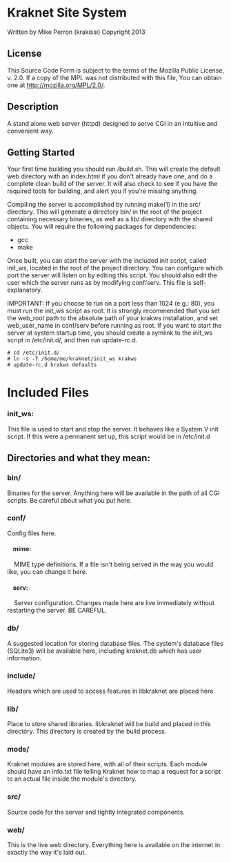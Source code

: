 # Kraknet Site System
Written by Mike Perron (krakissi)
Copyright 2013

## License
This Source Code Form is subject to the terms of the Mozilla Public
License, v. 2.0. If a copy of the MPL was not distributed with this
file, You can obtain one at http://mozilla.org/MPL/2.0/.

## Description
A stand alone web server (httpd) designed to serve CGI in an intuitive and
convenient way.


## Getting Started
Your first time building you should run /build.sh. This will create the default
web directory with an index.html if you don't already have one, and do a
complete clean build of the server. It will also check to see if you have the
required tools for building, and alert you if you're missing anything.

Compiling the server is accomplished by running make(1) in the src/ directory.
This will generate a directory bin/ in the root of the project containing
necessary binaries, as well as a lib/ directory with the shared objects. You
will require the following packages for dependencies:
-	gcc
-	make

Once built, you can start the server with the included init script, called
init_ws, located in the root of the project directory. You can configure which
port the server will listen on by editing this script. You should also edit the
user which the server runs as by modifying conf/serv. This file is
self-explanatory.

IMPORTANT: If you choose to run on a port less than 1024 (e.g.: 80), you must
run the init_ws script as root. It is strongly recommended that you set the
web_root path to the absolute path of your krakws installation, and set
web_user_name in conf/serv before running as root. If you want to start the
server at system startup time, you should create a symlink to the init_ws script
in /etc/init.d/, and then run update-rc.d.

    # cd /etc/init.d/
	# ln -s -T /home/me/kraknet/init_ws krakws
	# update-rc.d krakws defaults

# Included Files
### init_ws:
This file is used to start and stop the server. It behaves like a System V
init script. If this were a permanent set up, this script would be in
/etc/init.d

## Directories and what they mean:
### bin/
Binaries for the server. Anything here will be available in the path of
all CGI scripts. Be careful about what you put here.

### conf/
Config files here.

#### &nbsp;&nbsp;&nbsp;&nbsp;mime:
&nbsp;&nbsp;&nbsp;&nbsp;MIME type definitions. If a file isn't being served in the way
you would like, you can change it here.

#### &nbsp;&nbsp;&nbsp;&nbsp;serv:
&nbsp;&nbsp;&nbsp;&nbsp;Server configuration. Changes made here are live immediately
without restarting the server. BE CAREFUL.

### db/
A suggested location for storing database files. The system's database
files (SQLite3) will be available here, including kraknet.db which has
user information.

### include/
Headers which are used to access features in libkraknet are placed here.

### lib/
Place to store shared libraries. libkraknet will be build and placed in this
directory. This directory is created by the build process.

### mods/
Kraknet modules are stored here, with all of their scripts. Each module
should have an info.txt file telling Kraknet how to map a request for a
script to an actual file inside the module's directory.

### src/
Source code for the server and tightly integrated components.

### web/
This is the live web directory. Everything here is available on the
internet in exactly the way it's laid out.
